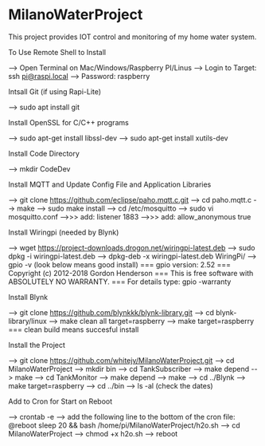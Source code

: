 # MilanoWaterProject

This project provides IOT control and monitoring of my home water system.

To Use Remote Shell to Install

--> Open Terminal on Mac/Windows/Raspberry PI/Linus
--> Login to Target:  ssh pi@raspi.local
--> Password: raspberry


Intsall Git (if using Rapi-Lite)

--> sudo apt install git


Install OpenSSL for C/C++ programs

--> sudo apt-get install libssl-dev
--> sudo apt-get install xutils-dev

Install Code Directory

--> mkdir CodeDev

Install MQTT and Update Config File and Application Libraries

--> git clone https://github.com/eclipse/paho.mqtt.c.git
--> cd paho.mqtt.c
--> make
--> sudo make install
--> cd /etc/mosquitto
--> sudo vi mosquitto.conf
-->>> add: listener 1883
-->>> add: allow_anonymous true

Install Wiringpi (needed by Blynk)

--> wget https://project-downloads.drogon.net/wiringpi-latest.deb
--> sudo dpkg -i wiringpi-latest.deb
--> dpkg-deb -x wiringpi-latest.deb WiringPi/
--> gpio -v (look below means good install)
=== gpio version: 2.52
=== Copyright (c) 2012-2018 Gordon Henderson
=== This is free software with ABSOLUTELY NO WARRANTY.
=== For details type: gpio -warranty

Install Blynk

--> git clone https://github.com/blynkkk/blynk-library.git
--> cd blynk-library/linux
--> make clean all target=raspberry
--> make target=raspberry
=== clean build means succesful install

Install the Project

--> git clone https://github.com/whitejv/MilanoWaterProject.git
--> cd MilanoWaterProject
--> mkdir bin
--> cd TankSubscriber
--> make depend
--> make
--> cd TankMonitor
--> make depend
--> make
--> cd ../Blynk
--> make target=raspberry
--> cd ../bin
--> ls -al (check the dates)

Add to Cron for Start on Reboot

--> crontab -e
--> add the following line to the bottom of the cron file: @reboot sleep 20 && bash /home/pi/MilanoWaterProject/h2o.sh
--> cd MilanoWaterProject
--> chmod +x h2o.sh
--> reboot
